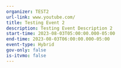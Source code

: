 ```yaml
---
organizer: TEST2
url-link: www.youtube.com/
title: Testing Event 2
description: Testing Event Description 2
start-time: 2023-08-03T05:00:00.000-05:00
end-time: 2023-08-03T06:00:00.000-05:00
event-type: Hybrid
gov-only: false
is-itvmo: false
---
```

